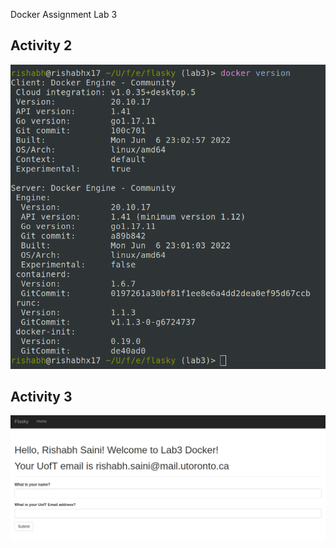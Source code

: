 Docker Assignment Lab 3

## Activity 2
![Activity 2 Screenshot](./imgs/a2.png?raw=true "Activity 2 Screenshot")

## Activity 3
![Activity 3 Screenshot](./imgs/a3.png?raw=true "Activity 3 Screenshot")
